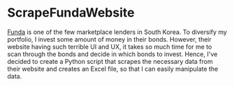 # ScrapeFundaWebsite
[Funda](https://www.funda.kr/v2/) is one of the few marketplace lenders in South Korea. To diversify my portfolio, I invest some amount of money in their bonds. However, their website having such terrible UI and UX, it takes so much time for me to scan through the bonds and decide in which bonds to invest. Hence, I've decided to create a Python script that scrapes the necessary data from their website and creates an Excel file, so that I can easily manipulate the data.  
